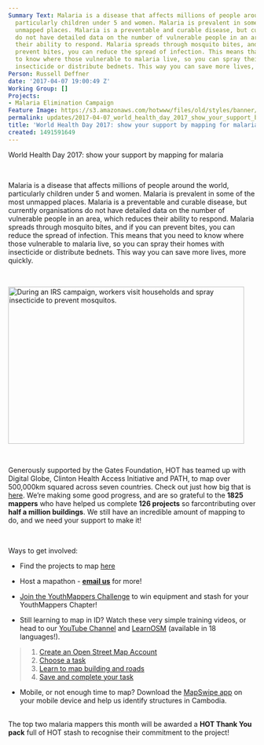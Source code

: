 ```yaml
---
Summary Text: Malaria is a disease that affects millions of people around the world,
  particularly children under 5 and women. Malaria is prevalent in some of the most
  unmapped places. Malaria is a preventable and curable disease, but currently organisations
  do not have detailed data on the number of vulnerable people in an area, which reduces
  their ability to respond. Malaria spreads through mosquito bites, and if you can
  prevent bites, you can reduce the spread of infection. This means that you need
  to know where those vulnerable to malaria live, so you can spray their homes with
  insecticide or distribute bednets. This way you can save more lives, more quickly.
Person: Russell Deffner
date: '2017-04-07 19:00:49 Z'
Working Group: []
Projects:
- Malaria Elimination Campaign
Feature Image: https://s3.amazonaws.com/hotwww/files/old/styles/banner/public/29698512922_8315698194_b.jpg
permalink: updates/2017-04-07_world_health_day_2017_show_your_support_by_mapping_for_malaria
title: 'World Health Day 2017: show your support by mapping for malaria'
created: 1491591649
---
```

<p id="docs-internal-guid-8e6211ee-49c5-7701-0c98-7a9e8bed23c5" dir="ltr">World Health Day 2017: show your support by mapping for malaria</p><p>&nbsp;</p><p dir="ltr">Malaria is a disease that affects millions of people around the world, particularly children under 5 and women. Malaria is prevalent in some of the most unmapped places. Malaria is a preventable and curable disease, but currently organisations do not have detailed data on the number of vulnerable people in an area, which reduces their ability to respond. Malaria spreads through mosquito bites, and if you can prevent bites, you can reduce the spread of infection. This means that you need to know where those vulnerable to malaria live, so you can spray their homes with insecticide or distribute bednets. This way you can save more lives, more quickly.</p><p>&nbsp;</p><p dir="ltr"><img class="image-large" title="During an IRS campaign, workers visit households and spray insecticide to prevent mosquitos." src="https://s3.amazonaws.com/hotwww/files/old/styles/large/public/29698512922_8315698194_b.jpg?itok=Db3xGBiK" alt="During an IRS campaign, workers visit households and spray insecticide to prevent mosquitos." height="320" width="480"></p><p>&nbsp;</p><p dir="ltr">Generously supported by the Gates Foundation, HOT has teamed up with Digital Globe, Clinton Health Access Initiative and PATH, to map over 500,000km squared across seven countries. Check out just how big that is <a href="http://umap.openstreetmap.fr/en/map/hot-and-digitalglobe-support-of-malaria-eliminatio_119495#3/-4.48/22.68">here</a>. We’re making some good progress, and are so grateful to the <strong>1825 mappers</strong> who have helped us complete <strong>126 projects</strong> so farcontributing over <strong>half a million buildings</strong>. We still have an incredible amount of mapping to do, and we need your support to make it!</p><p>&nbsp;</p><p dir="ltr">Ways to get involved:</p><ul><li dir="ltr"><p dir="ltr">Find the projects to map <a href="http://bit.ly/2miQUyZ">here</a></p></li><li dir="ltr"><p dir="ltr">Host a mapathon - <a href="mailto:info@hotosm.org"><strong>email us</strong></a> for more!</p></li><li dir="ltr"><p dir="ltr"><a href="https://www.hotosm.org/updates/2017-03-06_malaria_mapping_youthmappers_challenge">Join the YouthMappers Challenge</a> to win equipment and stash for your YouthMappers Chapter!</p></li><li dir="ltr"><p dir="ltr">Still learning to map in ID? Watch these very simple training videos, or head to our <a href="https://www.youtube.com/user/hotosm">YouTube Channel</a> and <a href="http://learnosm.org/en/">LearnOSM</a> (available in 18 languages!).</p></li></ul><blockquote><ol><li><a href="http://www.youtube.com/embed/HDPvn1yg64w">Create an Open Street Map Account</a></li><li><a href="http://bit.ly/2miQUyZ">Choose a task</a></li><li><a href="http://www.youtube.com/embed/waX3Nhix0-0">Learn to map building and roads</a></li><li><a href="http://www.youtube.com/embed/IpgD2lWHzys">Save and complete your task</a></li></ol></blockquote><ul><li dir="ltr">Mobile, or not enough time to map? Download the <a href="http://mapswipe.org/">MapSwipe app</a> on your mobile device and help us identify structures in Cambodia.</li></ul><p dir="ltr"><br>The top two malaria mappers this month will be awarded a <strong>HOT Thank You pack</strong> full of HOT stash to recognise their commitment to the project!</p>
